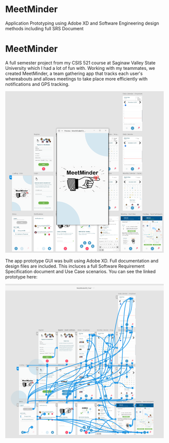 # MeetMinder
Application Prototyping using Adobe XD and Software Engineering design methods including full SRS Document

<h1>MeetMinder</h1>

A full semester project from my CSIS 521 course at Saginaw Valley State University which I had a lot of fun with.  Working with my teammates, we created MeetMinder, a team gathering app that tracks each user's whereabouts and allows meetings to take place more efficiently with notifications and GPS tracking.


<img src="https://github.com/mrmark1998/MeetMinder/blob/7df3eb338d1702ef89bef3eec287cfe9ad64b237/MeetMinder.PNG">

The app prototype GUI was built using Adobe XD.  Full documentation and design files are included.  This incluces a full Software Requirement Specification document and Use Case scenarios.  You can see the linked prototype here:

<img src="https://github.com/mrmark1998/MeetMinder/blob/7df3eb338d1702ef89bef3eec287cfe9ad64b237/MeetMinderLinks.PNG">
